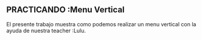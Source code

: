 ## PRACTICANDO :Menu Vertical

El presente trabajo muestra como podemos realizar un menu vertical con la ayuda de nuestra  teacher :Lulu.
